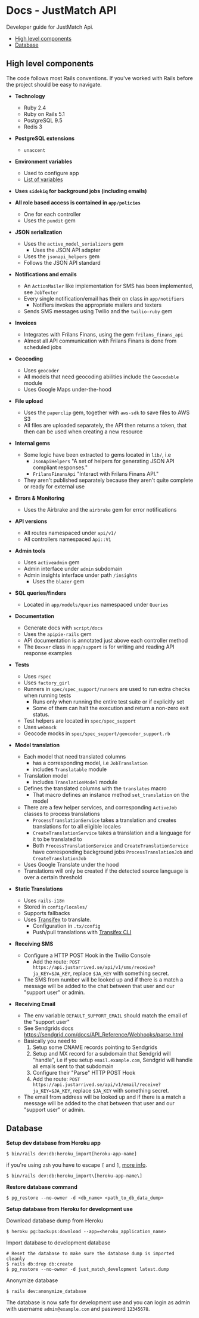 # Docs - JustMatch API

Developer guide for JustMatch Api.

* [High level components](#high-level-components)
* [Database](#database)

## High level components

The code follows most Rails conventions. If you've worked with Rails before the project should be easy to navigate.

* __Technology__
  - Ruby 2.4
  - Ruby on Rails 5.1
  - PostgreSQL 9.5
  - Redis 3

* __PostgreSQL extensions__
  + `unaccent`

* __Environment variables__
  + Used to configure app
  + [List of variables](environment-variables.md)


* __Uses `sidekiq` for background jobs (including emails)__


* __All role based access is contained in `app/policies`__
  - One for each controller
  - Uses the `pundit` gem


* __JSON serialization__
  - Uses the `active_model_serializers` gem
    + Uses the JSON API adapter
  - Uses the `jsonapi_helpers` gem
  - Follows the JSON API standard


* __Notifications and emails__
  - An `ActionMailer` like implementation for SMS has been implemented, see `JobTexter`
  - Every single notification/email has their on class in `app/notifiers`
    + Notifiers invokes the appropriate mailers and texters
  - Sends SMS messages using Twilio and the `twilio-ruby` gem

* __Invoices__
  - Integrates with Frilans Finans, using the gem `frilans_finans_api`
  - Almost all API communication with Frilans Finans is done from scheduled jobs

* __Geocoding__
  - Uses `geocoder`
  - All models that need geocoding abilities include the `Geocodable` module
  - Uses Google Maps under-the-hood


* __File upload__
  - Uses the `paperclip` gem, together with `aws-sdk` to save files to AWS S3
  - All files are uploaded separately, the API then returns a token, that then can be used when creating a new resource


* __Internal gems__
  - Some logic have been extracted to gems located in `lib/`, i.e
    + `JsonApiHelpers` "A set of helpers for generating JSON API compliant responses."
    + `FrilansFinansApi` "Interact with Frilans Finans API."
  - They aren't published separately because they aren't quite complete or ready for external use


* __Errors & Monitoring__
  - Uses the Airbrake and the `airbrake` gem for error notifications


* __API versions__
  - All routes namespaced under `api/v1/`
  - All controllers namespaced `Api::V1`


* __Admin tools__
  - Uses `activeadmin` gem
  - Admin interface under `admin` subdomain
  - Admin insights interface under path `/insights`
    + Uses the `blazer` gem


* __SQL queries/finders__
  - Located in `app/models/queries` namespaced under `Queries`


* __Documentation__
  - Generate docs with `script/docs`
  - Uses the `apipie-rails` gem
  - API documentation is annotated just above each controller method
  - The `Doxxer` class in `app/support` is for writing and reading API response examples


* __Tests__
  - Uses `rspec`
  - Uses `factory_girl`
  - Runners in `spec/spec_support/runners` are used to run extra checks when running tests
    + Runs only when running the entire test suite or if explicitly set
    + Some of them can halt the execution and return a non-zero exit status.
  - Test helpers are located in `spec/spec_support`
  - Uses `webmock`
  - Geocode mocks in `spec/spec_support/geocoder_support.rb`

* __Model translation__
  - Each model that need translated columns
    + has a corresponding model, i.e `JobTranslation`
    + includes `Translatable` module
  - Translation model
    + includes `TranslationModel` module
  - Defines the translated columns with the `translates` macro
    + That macro defines an instance method `set_translation` on the model
  - There are a few helper services, and corresponding `ActiveJob` classes to process translations
    + `ProcessTranslationService` takes a translation and creates translations for to all eligible locales
    + `CreateTranslationService` takes a translation and a language for it to be translated to
    + Both `ProcessTranslationService` and `CreateTranslationService` have corresponding background jobs `ProcessTranslationJob` and `CreateTranslationJob`
  - Uses Google Translate under the hood
  - Translations will only be created if the detected source language is over a certain threshold

* __Static Translations__
  - Uses `rails-i18n`
  - Stored in `config/locales/`
  - Supports fallbacks
  - Uses [Transifex](https://www.transifex.com/justarrived/justmatch-api/) to translate.
    + Configuration in `.tx/config`
    + Push/pull translations with [Transifex CLI](http://docs.transifex.com/client/)

* __Receiving SMS__
  - Configure a HTTP POST Hook in the Twilio Console
    + Add the route: `POST https://api.justarrived.se/api/v1/sms/receive?ja_KEY=$JA_KEY`, replace `$JA_KEY` with something secret.
  - The SMS from number will be looked up and if there is a match a message will be added to the chat between that user and our "support user" or admin.

* __Receiving Email__
  - The env variable `DEFAULT_SUPPORT_EMAIL` should match the email of the "support user"
  - See Sendgrids docs https://sendgrid.com/docs/API_Reference/Webhooks/parse.html
  - Basically you need to
    1. Setup some CNAME records pointing to Sendgrids
    2. Setup and MX record for a subdomain that Sendgrid will "handle", i.e if you setup `email.example.com`, Sendgrid will handle all emails sent to that subdomain
    3. Configure their "Parse" HTTP POST Hook
    4. Add the route: `POST https://api.justarrived.se/api/v1/email/receive?ja_KEY=$JA_KEY`, replace `$JA_KEY` with something secret.
  - The email from address will be looked up and if there is a match a message will be added to the chat between that user and our "support user" or admin.


## Database

__Setup dev database from Heroku app__

```
$ bin/rails dev:db:heroku_import[heroku-app-name]
```

if you're using `zsh` you have to escape `[` and `]`, [more info](https://robots.thoughtbot.com/how-to-use-arguments-in-a-rake-task).

```
$ bin/rails dev:db:heroku_import\[heroku-app-name\]
```

__Restore database command__

```
$ pg_restore --no-owner -d <db_name> <path_to_db_data_dump>
```

__Setup database from Heroku for development use__

Download database dump from Heroku
```
$ heroku pg:backups:download --app=<heroku_application_name>
```

Import database to development database
```
# Reset the database to make sure the database dump is imported cleanly
$ rails db:drop db:create
$ pg_restore --no-owner -d just_match_development latest.dump
```

Anonymize database

```
$ rails dev:anonymize_database
```

The database is now safe for development use and you can login as admin with username `admin@example.com` and password `12345678`.
